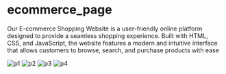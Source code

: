 # ecommerce_page
Our E-commerce Shopping Website is a user-friendly online platform designed to provide a seamless shopping experience. Built with HTML, CSS, and JavaScript, the website features a modern and intuitive interface that allows customers to browse, search, and purchase products with ease

![p1](https://github.com/111faizan/ecommerce_page/assets/95275307/8ec75f54-aa7a-4893-9a06-293fddbe03b6)
![p2](https://github.com/111faizan/ecommerce_page/assets/95275307/edf2f9d4-9181-41de-b012-1a984d740c3c)
![p3](https://github.com/111faizan/ecommerce_page/assets/95275307/851cbcad-2a85-4b88-a632-1c47806a2604)
![p4](https://github.com/111faizan/ecommerce_page/assets/95275307/915adfd9-1ecf-4eee-a8e3-42758814ecb6)
